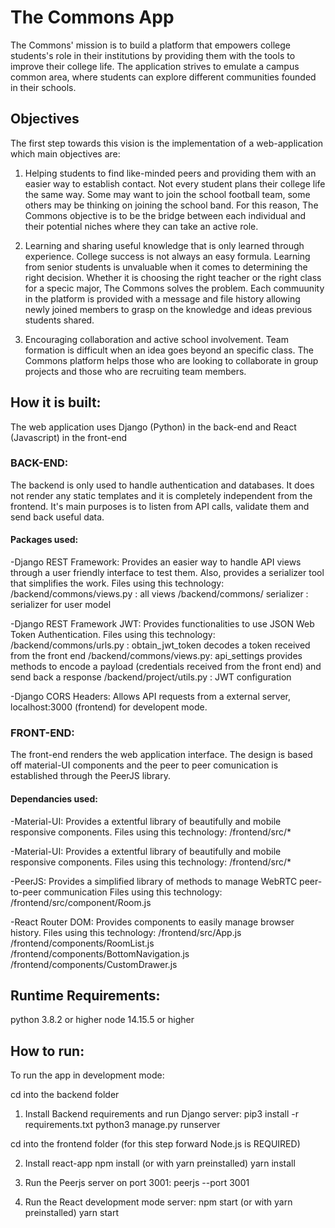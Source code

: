 # The Commons App

The Commons' mission is to build a platform that empowers college students's role in their institutions by
providing them with the tools to improve their college life. The application strives to emulate a campus 
common area, where students can explore different communities founded in their schools. 

## Objectives

The first step towards this vision is the implementation of a web-application which main objectives are:

1. Helping students to find like-minded peers and providing them with an easier way to establish contact.
Not every student plans their college life the same way. Some may want to join the school football
team, some others may be thinking on joining the school band. For this reason, The Commons objective is to
be the bridge between each individual and their potential niches where they can take an active role.

2. Learning and sharing useful knowledge that is only learned through experience.
College success is not always an easy formula. Learning from senior students is unvaluable when it comes
to determining the right decision. Whether it is choosing the right teacher or the right class for a specic
major, The Commons solves the problem. Each commuunity in the platform is provided with a message and file
history allowing newly joined members to grasp on the knowledge and ideas previous students shared.

3. Encouraging collaboration and active school involvement.
Team formation is difficult when an idea goes beyond an specific class. The Commons platform helps those
who are looking to collaborate in group projects and those who are recruiting team members.

## How it is built:

The web application uses Django (Python) in the back-end and React (Javascript) in the front-end

### BACK-END:

The backend is only used to handle authentication and databases. It does not render any
static templates and it is completely independent from the frontend. It's main purposes
is to listen from API calls, validate them and send back useful data.

#### Packages used:

-Django REST Framework: Provides an easier way to handle API views through a user friendly
interface to test them. Also, provides a serializer tool that simplifies the work.
Files using this technology:
/backend/commons/views.py : all views
/backend/commons/ serializer : serializer for user model

-Django REST Framework JWT: Provides functionalities to use JSON Web Token Authentication.
Files using this technology:
/backend/commons/urls.py : obtain_jwt_token decodes a token received from the front end
/backend/commons/views.py: api_settings provides methods to encode a payload (credentials received from the front end) and send back a response
/backend/project/utils.py : JWT configuration

-Django CORS Headers: Allows API requests from a external server, localhost:3000 (frontend) for developent mode.

### FRONT-END:

The front-end renders the web application interface. The design is based off material-UI components and the peer to peer comunication is established
through the PeerJS library.

#### Dependancies used:

-Material-UI: Provides a extentful library of beautifully and mobile responsive components. 
Files using this technology:
/frontend/src/*

-Material-UI: Provides a extentful library of beautifully and mobile responsive components. 
Files using this technology:
/frontend/src/*

-PeerJS: Provides a simplified library of methods to manage WebRTC peer-to-peer communication
Files using this technology:
/frontend/src/component/Room.js

-React Router DOM: Provides components to easily manage browser history.
Files using this technology:
/frontend/src/App.js
/frontend/components/RoomList.js
/frontend/components/BottomNavigation.js
/frontend/components/CustomDrawer.js

## Runtime Requirements:
python 3.8.2 or higher
node 14.15.5 or higher

## How to run:
To run the app in development mode:

cd into the backend folder
1. Install Backend requirements and run Django server:
  pip3 install -r requirements.txt
  python3 manage.py runserver

cd into the frontend folder
(for this step forward Node.js is REQUIRED)

2. Install react-app
  npm install
  (or with yarn preinstalled)
  yarn install

3. Run the Peerjs server on port 3001:
  peerjs --port 3001

4. Run the React development mode server:
  npm start
  (or with yarn preinstalled)
  yarn start